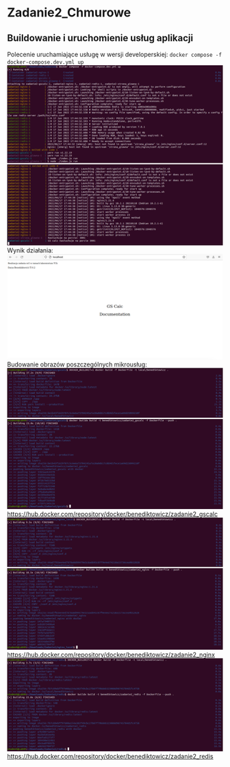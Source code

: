 # Zadanie2_Chmurowe
## Buildowanie i uruchomienie usług aplikacji
Polecenie uruchamiające usługę w wersji developerskiej: `docker compose -f docker-compose.dev.yml up`
![](https://github.com/benediktowicz/Zadanie2_Chmurowe/blob/main/Zadanie2/zrzuty%20ekranu/dockercomposedevyml1.png?raw=true)
![](https://github.com/benediktowicz/Zadanie2_Chmurowe/blob/main/Zadanie2/zrzuty%20ekranu/dockercomposedevyml2.png?raw=true)
Wynik działania:
![](https://github.com/benediktowicz/Zadanie2_Chmurowe/blob/main/Zadanie2/zrzuty%20ekranu/wynikdzialania.png?raw=true)
Budowanie obrazów poszczególnych mikrousług:
![](https://github.com/benediktowicz/Zadanie2_Chmurowe/blob/main/Zadanie2/zrzuty%20ekranu/gscalc1.png?raw=true)
![](https://github.com/benediktowicz/Zadanie2_Chmurowe/blob/main/Zadanie2/zrzuty%20ekranu/gscalc2.png?raw=true)
https://hub.docker.com/repository/docker/benediktowicz/zadanie2_gscalc
![](https://github.com/benediktowicz/Zadanie2_Chmurowe/blob/main/Zadanie2/zrzuty%20ekranu/nginx1.png?raw=true)
![](https://github.com/benediktowicz/Zadanie2_Chmurowe/blob/main/Zadanie2/zrzuty%20ekranu/nginx2.png?raw=true)
https://hub.docker.com/repository/docker/benediktowicz/zadanie2_nginx
![](https://github.com/benediktowicz/Zadanie2_Chmurowe/blob/main/Zadanie2/zrzuty%20ekranu/redis.png?raw=true)
https://hub.docker.com/repository/docker/benediktowicz/zadanie2_redis
